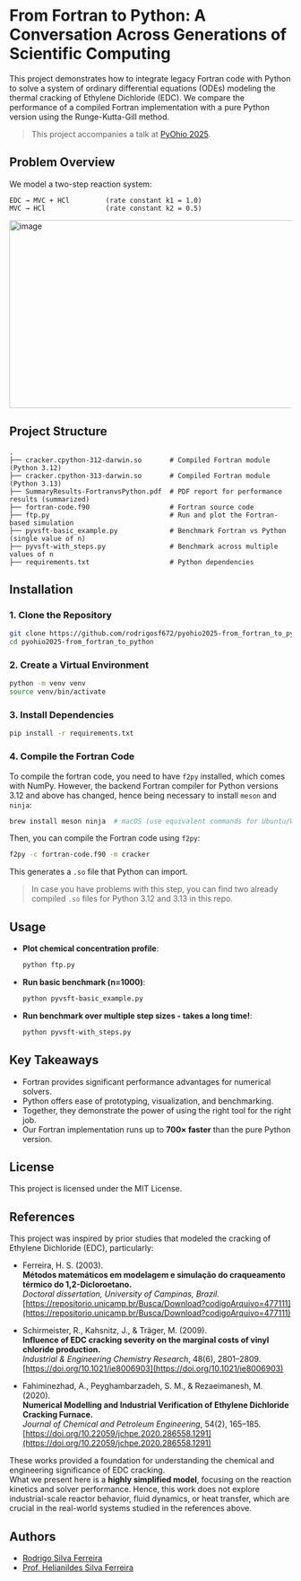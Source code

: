 # From Fortran to Python: A Conversation Across Generations of Scientific Computing

This project demonstrates how to integrate legacy Fortran code with Python to solve a system of ordinary differential equations (ODEs) modeling the thermal cracking of Ethylene Dichloride (EDC). We compare the performance of a compiled Fortran implementation with a pure Python version using the Runge-Kutta-Gill method.

> This project accompanies a talk at [PyOhio 2025](https://www.pyohio.org/2025/program/talks/from-fortran-to-python/).

## Problem Overview

We model a two-step reaction system:

```
EDC → MVC + HCl         (rate constant k1 = 1.0)
MVC → HCl               (rate constant k2 = 0.5)
```

<img width="866" height="335" alt="image" src="https://github.com/user-attachments/assets/4531c1eb-a52e-4fe0-a13c-2c8a3c42d234" />


## Project Structure

```
.
├── cracker.cpython-312-darwin.so       # Compiled Fortran module (Python 3.12)
├── cracker.cpython-313-darwin.so       # Compiled Fortran module (Python 3.13)
├── SummaryResults-FortranvsPython.pdf  # PDF report for performance results (summarized)
├── fortran-code.f90                    # Fortran source code
├── ftp.py                              # Run and plot the Fortran-based simulation
├── pyvsft-basic_example.py             # Benchmark Fortran vs Python (single value of n)
├── pyvsft-with_steps.py                # Benchmark across multiple values of n
├── requirements.txt                    # Python dependencies
```

## Installation

### 1. Clone the Repository

```bash
git clone https://github.com/rodrigosf672/pyohio2025-from_fortran_to_python.git
cd pyohio2025-from_fortran_to_python
```

### 2. Create a Virtual Environment

```bash
python -m venv venv
source venv/bin/activate
```

### 3. Install Dependencies

```bash
pip install -r requirements.txt
```

### 4. Compile the Fortran Code

To compile the fortran code, you need to have `f2py` installed, which comes with NumPy. However, the backend Fortran compiler for Python versions 3.12 and above has changed, hence being necessary to install `meson` and `ninja`:

```bash
brew install meson ninja  # macOS (use equivalent commands for Ubuntu/Windows)
```

Then, you can compile the Fortran code using `f2py`:

```bash
f2py -c fortran-code.f90 -m cracker
```

This generates a `.so` file that Python can import. 

> In case you have problems with this step, you can find two already compiled `.so` files for Python 3.12 and 3.13 in this repo.

## Usage

- **Plot chemical concentration profile**:
  ```bash
  python ftp.py
  ```

- **Run basic benchmark (n=1000)**:
  ```bash
  python pyvsft-basic_example.py
  ```

- **Run benchmark over multiple step sizes - takes a long time!**:
  ```bash
  python pyvsft-with_steps.py
  ```

## Key Takeaways

- Fortran provides significant performance advantages for numerical solvers.
- Python offers ease of prototyping, visualization, and benchmarking.
- Together, they demonstrate the power of using the right tool for the right job.
- Our Fortran implementation runs up to **700× faster** than the pure Python version.

## License

This project is licensed under the MIT License.

## References

This project was inspired by prior studies that modeled the cracking of Ethylene Dichloride (EDC), particularly:

- Ferreira, H. S. (2003).  
  **Métodos matemáticos em modelagem e simulação do craqueamento térmico do 1,2-Dicloroetano.**  
  *Doctoral dissertation, University of Campinas, Brazil.*
  [https://repositorio.unicamp.br/Busca/Download?codigoArquivo=477111](https://repositorio.unicamp.br/Busca/Download?codigoArquivo=477111)

- Schirmeister, R., Kahsnitz, J., & Träger, M. (2009).  
  **Influence of EDC cracking severity on the marginal costs of vinyl chloride production.**  
  *Industrial & Engineering Chemistry Research*, 48(6), 2801–2809.  
  [https://doi.org/10.1021/ie8006903](https://doi.org/10.1021/ie8006903)

- Fahiminezhad, A., Peyghambarzadeh, S. M., & Rezaeimanesh, M. (2020).  
  **Numerical Modelling and Industrial Verification of Ethylene Dichloride Cracking Furnace.**  
  *Journal of Chemical and Petroleum Engineering*, 54(2), 165–185.  
  [https://doi.org/10.22059/jchpe.2020.286558.1291](https://doi.org/10.22059/jchpe.2020.286558.1291)

These works provided a foundation for understanding the chemical and engineering significance of EDC cracking.  
What we present here is a **highly simplified model**, focusing on the reaction kinetics and solver performance. Hence, this work does not explore industrial-scale reactor behavior, fluid dynamics, or heat transfer, which are crucial in the real-world systems studied in the references above.

## Authors

- [Rodrigo Silva Ferreira](https://www.pyohio.org/2025/program/speakers/rodrigo-silva-ferreira/)
- [Prof. Helianildes Silva Ferreira](https://www.pyohio.org/2025/program/speakers/helianildes-silva-ferreira/)
